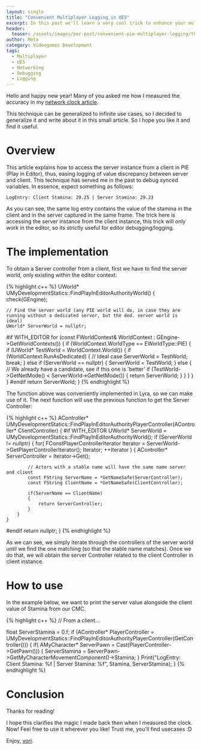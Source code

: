 ```yaml
---
layout: single
title: "Convenient Multiplayer Logging in UE5"
excerpt: In this post we'll learn a very cool trick to enhance your multiplayer logs. It consists on accessing the server instance from the client in the editor. But how? Find out inside!
header:
  teaser: /assets/images/per-post/convenient-pie-multiplayer-logging/thumb.jpg
author: Meta
category: Videogames Development
tags:
  - Multiplayer
  - UE5
  - Networking
  - Debugging
  - Logging
---
```



Hello and happy new year! Many of you asked me how I measured the accuracy in my [network clock article](https://vorixo.github.io/devtricks/non-destructive-synced-net-clock/).

This technique can be generalized to infinite use cases, so I decided to generalize it and write about it in this small article. So I hope you like it and find it useful.

# Overview

This article explains how to access the server instance from a client in PIE (Play in Editor), thus, easing logging of value discrepancy between server and client. This technique has served me in the past to debug synced variables. In essence, expect something as follows:

```
LogEntry: Client Stamina: 29.25 | Server Stamina: 29.23
```

As you can see, the same log entry contains the value of the stamina in the client and in the server captured in the same frame. The trick here is accessing the server instance from the client instance, this trick will only work in the editor, so its strictly useful for editor debugging/logging.

# The implementation

To obtain a Server controller from a client, first we have to find the server world, only existing within the editor context:

{% highlight c++ %}
UWorld* UMyDevelopmentStatics::FindPlayInEditorAuthorityWorld()
{
	check(GEngine);

	// Find the server world (any PIE world will do, in case they are running without a dedicated server, but the ded. server world is ideal)
	UWorld* ServerWorld = nullptr;
#if WITH_EDITOR
	for (const FWorldContext& WorldContext : GEngine->GetWorldContexts())
	{
		if (WorldContext.WorldType == EWorldType::PIE)
		{
			if (UWorld* TestWorld = WorldContext.World())
			{
				if (WorldContext.RunAsDedicated)
				{
					// Ideal case
					ServerWorld = TestWorld;
					break;
				}
				else if (ServerWorld == nullptr)
				{
					ServerWorld = TestWorld;
				}
				else
				{
					// We already have a candidate, see if this one is 'better'
					if (TestWorld->GetNetMode() < ServerWorld->GetNetMode())
					{
						return ServerWorld;
					}
				}
			}
		}
	}
#endif
	return ServerWorld;
}
{% endhighlight %}

The function above was conveniently implemented in Lyra, so we can make use of it. The next function will use the previous function to get the Server Controller:

{% highlight c++ %}
AController* UMyDevelopmentStatics::FindPlayInEditorAuthorityPlayerController(AController* ClientController)
{
#if WITH_EDITOR
	UWorld* ServerWorld = UMyDevelopmentStatics::FindPlayInEditorAuthorityWorld();
	if (ServerWorld != nullptr)
	{
		for( FConstPlayerControllerIterator Iterator = ServerWorld->GetPlayerControllerIterator(); Iterator; ++Iterator )
		{
			AController* ServerController = Iterator->Get();

			// Actors with a stable name will have the same name server and client
			const FString ServerName = *GetNameSafe(ServerController);
			const FString ClientName = *GetNameSafe(ClientController);

			if(ServerName == ClientName)
			{
				return ServerController;
			}
		}
	}
#endif
	return nullptr;
}
{% endhighlight %}

As we can see, we simply iterate through the controllers of the server world until we find the one matching (so that the stable name matches). Once we do that, we will obtain the server Controller related to the client Controller in client instance.

# How to use
In the example below, we want to print the server value alongside the client value of Stamina from our CMC.

{% highlight c++ %}
// From a client...

float ServerStamina = 0.f;
if (AController* PlayerController = UMyDevelopmentStatics::FindPlayInEditorAuthorityPlayerController(GetController()))
{
	if( AMyCharacter* ServerPawn = Cast<AMyCharacter>(PlayerController->GetPawn()))
	{
		ServerStamina = ServerPawn->GetMyCharacterMovementComponent()->Stamina;
	}
	Print("LogEntry: Client Stamina: %f | Server Stamina: %f", Stamina, ServerStamina);
}
{% endhighlight %}

# Conclusion

Thanks for reading!

I hope this clarifies the magic I made back then when I measured the clock. Now! Feel free to use it wherever you like! Trust me, you'll find usecases :D

Enjoy, [vori](https://twitter.com/vorixo).